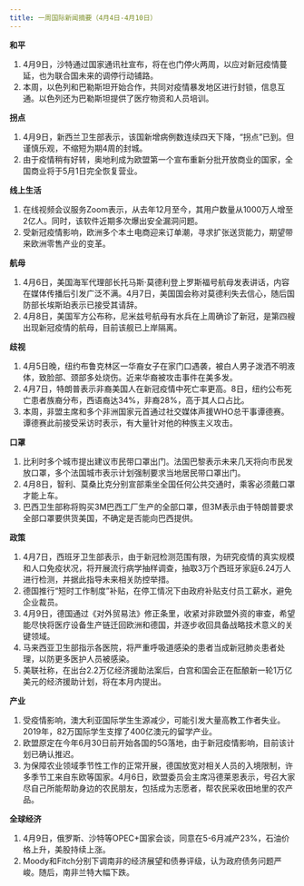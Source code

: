 ```yaml
---
title: 一周国际新闻摘要（4月4日-4月10日）
---
```


**和平**
1. 4月9日，沙特通过国家通讯社宣布，将在也门停火两周，以应对新冠疫情蔓延，也为联合国未来的调停行动铺路。
2. 本周，以色列和巴勒斯坦开始合作，共同对疫情暴发地区进行封锁，信息互通。以色列还为巴勒斯坦提供了医疗物资和人员培训。

<!--more-->
**拐点**
1. 4月9日，新西兰卫生部表示，该国新增病例数连续四天下降，“拐点”已到。但谨慎乐观，不缩短为期4周的封城。
2. 由于疫情稍有好转，奥地利成为欧盟第一个宣布重新分批开放商业的国家，全国商业将于5月1日完全恢复营业。

**线上生活**
1. 在线视频会议服务Zoom表示，从去年12月至今，其用户数量从1000万人增至2亿人。同时，该软件近期多次爆出安全漏洞问题。
2. 受新冠疫情影响，欧洲多个本土电商迎来订单潮，寻求扩张送货能力，期望带来欧洲零售产业的变革。

**航母**
1. 4月6日，美国海军代理部长托马斯·莫德利登上罗斯福号航母发表讲话，内容在媒体传播后引发广泛不满。4月7日，美国国会称对莫德利失去信心，随后国防部长埃斯珀表示已接受其请辞。
2. 4月8日，美国军方公布称，尼米兹号航母有水兵在上周确诊了新冠，是第四艘出现新冠疫情的航母，目前该舰已上岸隔离。

**歧视**
1. 4月5日晚，纽约布鲁克林区一华裔女子在家门口遇袭，被白人男子泼洒不明液体，致脸部、颈部多处烧伤。近来华裔被攻击事件在美多发。
2. 4月7日，特朗普表示非裔美国人在新冠疫情中死亡率更高。8日，纽约公布死亡患者族裔分布，西语裔达34%，非裔28%，高于其人口占比。
3. 本周，非盟主席和多个非洲国家元首通过社交媒体声援WHO总干事谭德赛。谭德赛此前接受采访时表示，有大量针对他的种族主义攻击。

**口罩**
1. 比利时多个城市提出建议市民带口罩出门。法国巴黎表示未来几天将向市民发放口罩，多个法国城市表示计划强制要求当地居民带口罩出门。
2. 4月8日，智利、莫桑比克分别宣部乘坐全国任何公共交通时，乘客必须戴口罩才能上车。
3. 巴西卫生部称将购买3M巴西工厂生产的全部口罩，但3M表示由于特朗普要求全部口罩要供货美国，不确定是否能向巴西提供。

**政策**
1. 4月7日，西班牙卫生部表示，由于新冠检测范围有限，为研究疫情的真实规模和人口免疫状况，将开展流行病学抽样调查，抽取3万个西班牙家庭6.24万人进行检测，并据此指导未来相关防控举措。
2. 德国推行“短时工作制度”补贴，在停工情况下由政府补贴支付员工薪水，避免企业裁员。
3. 4月9日，德国通过《对外贸易法》修正条里，收紧对非欧盟外资的审查，希望能尽快将医疗设备生产链迁回欧洲和德国，并逐步收回具备战略技术意义的关键领域。
4. 马来西亚卫生部指示各医院，将严重呼吸道感染的患者当成新冠肺炎患者处理，以防更多医护人员被感染。
5. 美联社称，在出台2.2万亿经济援助法案后，白宫和国会正在酝酿新一轮1万亿美元的经济援助计划，将在本月内提出。

**产业**
1. 受疫情影响，澳大利亚国际学生生源减少，可能引发大量高教工作者失业。2019年，82万国际学生支撑了400亿澳元的留学产业。
2. 欧盟原定在今年6月30日前开始各国的5G落地，由于新冠疫情影响，目前该计划已确认推迟。
3. 为保障农业领域季节性工作的正常开展，德国放宽对相关人员的入境限制，许多季节工来自东欧等国家。4月6日，欧盟委员会主席冯德莱恩表示，号召大家尽自己所能帮助身边的农民朋友，包括成为志愿者，帮农民采收田地里的农产品。

**全球经济**
1. 4月9日，俄罗斯、沙特等OPEC+国家会谈，同意在5-6月减产23%，石油价格上升，美股持续上涨。
2. Moody和Fitch分别下调南非的经济展望和债券评级，认为政府债务问题严峻。随后，南非兰特大幅下跌。


 